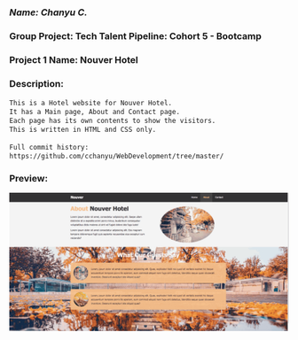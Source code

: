 ### *Name: Chanyu C.*

### Group Project: Tech Talent Pipeline: Cohort 5 - Bootcamp
### Project 1 Name: Nouver Hotel

### Description: 
``` 
This is a Hotel website for Nouver Hotel.
It has a Main page, About and Contact page.
Each page has its own contents to show the visitors.
This is written in HTML and CSS only.

Full commit history:
https://github.com/cchanyu/WebDevelopment/tree/master/
```

### Preview:
<a href = "./img/gif1.gif"><img src = "./img/gif1.gif">
